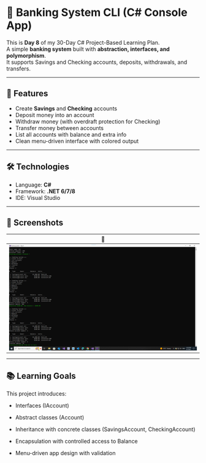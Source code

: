 # 🏦 Banking System CLI (C# Console App)

This is **Day 8** of my 30-Day C# Project-Based Learning Plan.  
A simple **banking system** built with **abstraction, interfaces, and polymorphism**.  
It supports Savings and Checking accounts, deposits, withdrawals, and transfers.  

---

## 🚀 Features
- Create **Savings** and **Checking** accounts  
- Deposit money into an account  
- Withdraw money (with overdraft protection for Checking)  
- Transfer money between accounts  
- List all accounts with balance and extra info  
- Clean menu-driven interface with colored output  

---

## 🛠️ Technologies
- Language: **C#**  
- Framework: **.NET 6/7/8**  
- IDE: Visual Studio  

---

## 📸 Screenshots

| 🏦 |
|-----|
| ![Screenshot](./3.png) |



---

## 📚 Learning Goals

This project introduces:

- Interfaces (IAccount)

- Abstract classes (Account)

- Inheritance with concrete classes (SavingsAccount, CheckingAccount)

- Encapsulation with controlled access to Balance

- Menu-driven app design with validation
